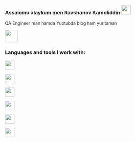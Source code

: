 ### Assalomu alaykum men Ravshanov Kamoliddin <img src="https://media.giphy.com/media/hvRJCLFzcasrR4ia7z/giphy.gif" width="30px">

QA Engineer man hamda Yuotubda blog ham yuritaman <br />

<a href="https://youtube.com/@RavshanovKamoliddin?si=j21kGGMSNsFO_uhQ">
<img src="https://www.freeiconspng.com/uploads/classic-youtube-icon--2.png" width="40px">

</a>

<br />

### Languages and tools I work with:

<code><img src="https://w7.pngwing.com/pngs/578/816/png-transparent-java-class-file-java-platform-standard-edition-java-development-kit-java-runtime-environment-coffee-jar-text-class-orange-thumbnail.png" width="30px"></code>

<code><img src="https://w7.pngwing.com/pngs/578/816/png-transparent-java-class-file-java-platform-standard-edition-java-development-kit-java-runtime-environment-coffee-jar-text-class-orange-thumbnail.png" width="30px"></code>

<code><img src="https://plugins.jetbrains.com/files/13691/387441/icon/pluginIcon.png" width="30px"></code>

<code><img src="https://w7.pngwing.com/pngs/578/816/png-transparent-java-class-file-java-platform-standard-edition-java-development-kit-java-runtime-environment-coffee-jar-text-class-orange-thumbnail.png" width="30px"></code>

<code><img src="https://w7.pngwing.com/pngs/578/816/png-transparent-java-class-file-java-platform-standard-edition-java-development-kit-java-runtime-environment-coffee-jar-text-class-orange-thumbnail.png" width="30px"></code>

<code><img src="https://w7.pngwing.com/pngs/578/816/png-transparent-java-class-file-java-platform-standard-edition-java-development-kit-java-runtime-environment-coffee-jar-text-class-orange-thumbnail.png" width="30px"></code>
